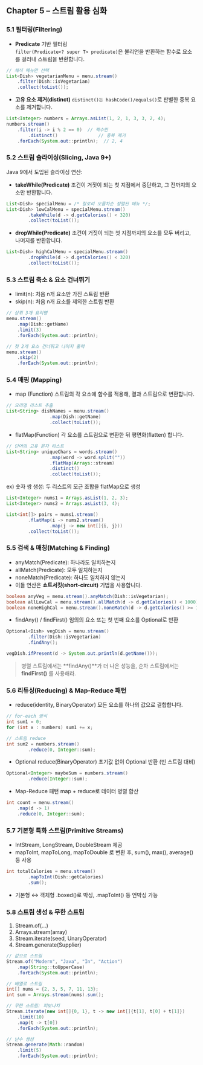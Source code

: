 ## Chapter 5 – 스트림 활용 심화

### 5.1 필터링(Filtering)

- **Predicate** 기반 필터링  
  `filter(Predicate<? super T> predicate)`은 불리언을 반환하는 함수로 요소를 걸러내 스트림을 반환합니다.

```java
// 채식 메뉴만 선택
List<Dish> vegetarianMenu = menu.stream()
    .filter(Dish::isVegetarian)
    .collect(toList());
```
- **고유 요소 제거(distinct)**
  `distinct()는 hashCode()/equals()`로 판별한 중복 요소를 제거합니다.

```java
List<Integer> numbers = Arrays.asList(1, 2, 1, 3, 3, 2, 4);
numbers.stream()
    .filter(i -> i % 2 == 0)  // 짝수만
        .distinct()               // 중복 제거
    .forEach(System.out::println);  // 2, 4
```

### 5.2 스트림 슬라이싱(Slicing, Java 9+)

Java 9에서 도입된 슬라이싱 연산:
- **takeWhile(Predicate)**
조건이 거짓이 되는 첫 지점에서 중단하고, 그 전까지의 요소만 반환합니다.

```java
List<Dish> specialMenu = /* 칼로리 오름차순 정렬된 메뉴 */;
List<Dish> lowCalMenu = specialMenu.stream()
        .takeWhile(d -> d.getCalories() < 320)
        .collect(toList());
```

- **dropWhile(Predicate)**
조건이 거짓이 되는 첫 지점까지의 요소를 모두 버리고, 나머지를 반환합니다. 
```java
List<Dish> highCalMenu = specialMenu.stream()
        .dropWhile(d -> d.getCalories() < 320)
        .collect(toList());
```

### 5.3 스트림 축소 & 요소 건너뛰기
- limit(n): 처음 n개 요소만 가진 스트림 반환
- skip(n): 처음 n개 요소를 제외한 스트림 반환
```java
// 상위 3개 요리명
menu.stream()
    .map(Dish::getName)
    .limit(3)
    .forEach(System.out::println);

// 첫 2개 요소 건너뛰고 나머지 출력
menu.stream()
    .skip(2)
    .forEach(System.out::println);
```

### 5.4 매핑 (Mapping)
- map (Function)
스트림의 각 요소에 함수를 적용해, 결과 스트림으로 변환합니다. 
```java
// 요리명 리스트 추출
List<String> dishNames = menu.stream()
                .map(Dish::getName)
                .collect(toList());
```
- flatMap(Function)
각 요소를 스트림으로 변환한 뒤 평면화(flatten) 합니다.
```java
// 단어의 고유 문자 리스트
List<String> uniqueChars = words.stream()
                .map(word -> word.split(""))
                .flatMap(Arrays::stream)
                .distinct()
                .collect(toList());
```
ex) 숫자 쌍 생성: 두 리스트의 모근 조합을 flatMap으로 생성
```java
List<Integer> nums1 = Arrays.asList(1, 2, 3);
List<Integer> nums2 = Arrays.asList(3, 4);

List<int[]> pairs = nums1.stream()
        .flatMap(i -> nums2.stream()
                .map(j -> new int[]{i, j}))
        .collect(toList());
```

### 5.5 검색 & 매칭(Matching & Finding)
- anyMatch(Predicate): 하나라도 일치하는지
- allMatch(Predicate): 모두 일치하는지
- noneMatch(Predicate): 하나도 일치하지 않는지
- 이들 연산은 **쇼트서킷(short-circuit)** 기법을 사용합니다.

```java
boolean anyVeg = menu.stream().anyMatch(Dish::isVegetarian);
boolean allLowCal = menu.stream().allMatch(d -> d.getCalories() < 1000);
boolean noneHighCal = menu.stream().noneMatch(d -> d.getCalories() >= 1000);
```

- findAny() / findFirst()
임의의 요소 또는 첫 번째 요소를 Optional<T>로 반환

```java
Optional<Dish> vegDish = menu.stream()
        .filter(Dish::isVegetarian)
        .findAny();

vegDish.ifPresent(d -> System.out.println(d.getName()));
```
> 병렬 스트림에서는 **findAny()**가 더 나은 성능을, 순차 스트림에서는 **findFirst()** 를 사용해라.

### 5.6 리듀싱(Reducing) & Map-Reduce 패턴
- reduce(identity, BinaryOperator)
모든 요소를 하나의 값으로 결합합니다.

```java
// for-each 방식
int sum1 = 0;
for (int x : numbers) sum1 += x;

// 스트림 reduce
int sum2 = numbers.stream()
        .reduce(0, Integer::sum);
```

- Optional reduce(BinaryOperator)
초기값 없이 Optional 반환 (빈 스트림 대비)

```java
Optional<Integer> maybeSum = numbers.stream()
        .reduce(Integer::sum);
```
- Map-Reduce 패턴
 map + reduce로 데이터 병렬 합산
```java
int count = menu.stream()
    .map(d -> 1)
    .reduce(0, Integer::sum);
```

### 5.7 기본형 특화 스트림(Primitive Streams)
- IntStream, LongStream, DoubleStream 제공
- mapToInt, mapToLong, mapToDouble 로 변환 후, sum(), max(), average() 등 사용
```java
int totalCalories = menu.stream()
        .mapToInt(Dish::getCalories)
        .sum();
```

- 기본형 ↔ 객체형
.boxed()로 박싱, .mapToInt() 등 언박싱 가능

### 5.8 스트림 생성 & 무한 스트림
1.	Stream.of(…)
2.	Arrays.stream(array)
3.	Stream.iterate(seed, UnaryOperator)
4.	Stream.generate(Supplier)
```java
// 값으로 스트림
Stream.of("Modern", "Java", "In", "Action")
    .map(String::toUpperCase)
    .forEach(System.out::println);

// 배열로 스트림
int[] nums = {2, 3, 5, 7, 11, 13};
int sum = Arrays.stream(nums).sum();

// 무한 스트림: 피보나치
Stream.iterate(new int[]{0, 1}, t -> new int[]{t[1], t[0] + t[1]})
    .limit(10)
    .map(t -> t[0])
    .forEach(System.out::println);

// 난수 생성
Stream.generate(Math::random)
    .limit(5)
    .forEach(System.out::println);
```
